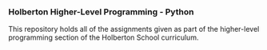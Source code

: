 ### Holberton Higher-Level Programming - Python
This repository holds all of the assignments given as part of the higher-level programming section of the Holberton School curriculum.